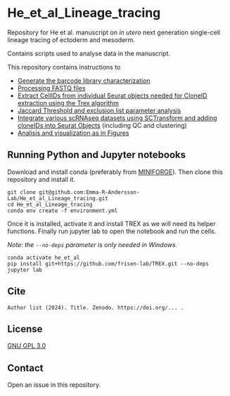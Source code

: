 # He_et_al_Lineage_tracing

Repository for He et al. manuscript on *in utero* next generation single-cell lineage tracing of ectoderm and mesoderm.

Contains scripts used to analyse data in the manuscript.

This repository contains instructions to

- [Generate the barcode library characterization](Barcode_library_sequencing)
- [Processing FASTQ files](cloneID_extraction)
- [Extract CellIDs from individual Seurat objects needed for CloneID extraction using the Trex algorithm](cloneID_extraction)
- [Jaccard Threshold and exclusion list parameter analysis](trex_parameter_sweep)
- [Integrate various scRNAseq datasets using SCTransform and adding cloneIDs into Seurat Objects](qc_and_clustering) (including QC and clustering)
- [Analisis and visualization as in Figures](analysis)



## Running Python and Jupyter notebooks

Download and install conda (preferably from [MINIFORGE](https://github.com/conda-forge/miniforge#download)). 
Then clone this repository and install it.

```
git clone git@github.com:Emma-R-Andersson-Lab/He_et_al_Lineage_tracing.git
cd He_et_al_Lineage_tracing
conda env create -f environment.yml
```

Once it is installed, activate it and install TREX as we will need its helper functions.
Finally run jupyter lab to open the notebook and run the cells.

*Note: the `--no-deps` parameter is only needed in Windows.*

```
conda activate he_et_al
pip install git+https://github.com/frisen-lab/TREX.git --no-deps
jupyter lab
```

## Cite

```
Author list (2024). Title. Zenodo. https://doi.org/... .
```

## License

[GNU GPL 3.0](LICENSE)

## Contact

Open an issue in this repository.
